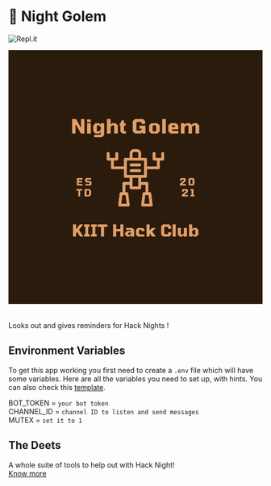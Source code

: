 # :crescent_moon: Night Golem

<img alt="Repl.it" src="https://img.shields.io/badge/Repl.it-%230D101E.svg?&style=for-the-badge&logo=Repl.it&logoColor=white"/><br>
<div align=center><img src="/Night_Golem.svg"></div><br>

Looks out and gives reminders for Hack Nights !

## Environment Variables
To get this app working you first need to create a `.env` file which will have some variables. Here are all the variables you need to set up, with hints. You can also check this [template](TEMPLATE.env).

BOT_TOKEN = `your bot token`<br>
CHANNEL_ID = `channel ID to listen and send messages`<br>
MUTEX = `set it to 1`

## The Deets
A whole suite of tools to help out with Hack Night!<br>
[Know more](https://hackclub.com/night/)
